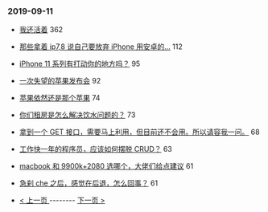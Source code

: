 ### 2019-09-11 
- [我还活着](https://www.v2ex.com/t/599913) 362
- [那些拿着 ip7,8 说自己要放弃 iPhone 用安卓的...](https://www.v2ex.com/t/599971) 112
- [iPhone 11 系列有打动你的地方吗？](https://www.v2ex.com/t/599836) 95
- [一次失望的苹果发布会](https://www.v2ex.com/t/599819) 92
- [苹果依然还是那个苹果](https://www.v2ex.com/t/599846) 74
- [你们租房是怎么解决饮水问题的？](https://www.v2ex.com/t/600046) 73
- [拿到一个 GET 接口，需要马上利用，但目前还不会用。所以请容我一问。](https://www.v2ex.com/t/599920) 68
- [工作快一年的程序员，应该如何摆脱 CRUD？](https://www.v2ex.com/t/600007) 63
- [macbook 和 9900k+2080 选哪个，大佬们给点建议](https://www.v2ex.com/t/599899) 61
- [急刹 che 之后，感觉在后退，怎么回事？](https://www.v2ex.com/t/599907) 61 

- [ < 上一页 ](https://github.com/able8/v2ex-hot-record/blob/master/2019-09-10.md) -------- [ 下一页 > ](https://github.com/able8/v2ex-hot-record/blob/master/2019-09-12.md)